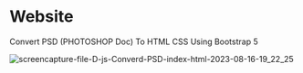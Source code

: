 # Website
 Convert PSD (PHOTOSHOP Doc) To HTML CSS Using Bootstrap 5

 
![screencapture-file-D-js-Converd-PSD-index-html-2023-08-16-19_22_25](https://github.com/Krupat2003/Website/assets/138984890/61d43856-6384-40a9-9b54-310599a766c2)
